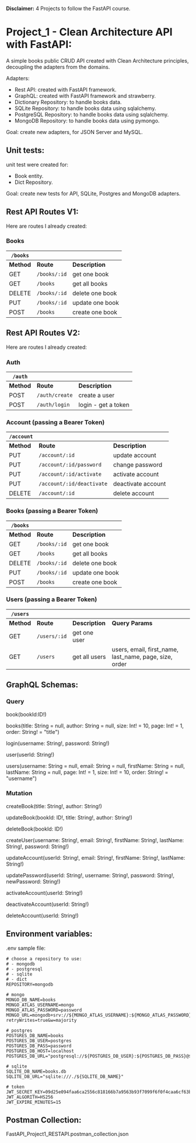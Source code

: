 **Disclaimer:** 4 Projects to follow the FastAPI course.


# Project_1 - Clean Architecture API with FastAPI:

A simple books public CRUD API created with Clean Architecture principles, decoupling the adapters from the domains.

Adapters:
- Rest API: created with FastAPI framework.
- GraphQL: created with FastAPI framework and strawberry.
- Dictionary Repository: to handle books data.
- SQLite Repository: to handle books data using sqlalchemy.
- PostgreSQL Repository: to handle books data using sqlalchemy.
- MongoDB Repository: to handle books data using pymongo.

Goal: create new adapters, for JSON Server and MySQL.

## Unit tests:

unit test were created for:
- Book entity.
- Dict Repository.

Goal: create new tests for API, SQLite, Postgres and MongoDB adapters.

## Rest API Routes V1:

Here are routes I already created:

### Books

|`/books`|||
|-|-|-|
|**Method**|**Route**|**Description**|
|GET|`/books/:id`|get one book|
|GET|`/books`|get all books|
|DELETE|`/books/:id`|delete one book|
|PUT|`/books/:id`|update one book|
|POST|`/books`|create one book|

## Rest API Routes V2:

Here are routes I already created:

### Auth

|`/auth`|||
|-|-|-|
|**Method**|**Route**|**Description**|
|POST|`/auth/create`|create a user|
|POST|`/auth/login`|login - get a token|

### Account (passing a Bearer Token)

|`/account`|||
|-|-|-|
|**Method**|**Route**|**Description**|
|PUT|`/account/:id`|update account|
|PUT|`/account/:id/password`|change password|
|PUT|`/account/:id/activate`|activate account|
|PUT|`/account/:id/deactivate`|deactivate account|
|DELETE|`/account/:id`|delete account|

### Books (passing a Bearer Token)

|`/books`|||
|-|-|-|
|**Method**|**Route**|**Description**|**Query Params**|
|GET|`/books/:id`|get one book|title, author, page, size, order|
|GET|`/books`|get all books||
|DELETE|`/books/:id`|delete one book||
|PUT|`/books/:id`|update one book||
|POST|`/books`|create one book||

### Users (passing a Bearer Token)

|`/users`||||
|-|-|-|-|
|**Method**|**Route**|**Description**|**Query Params**|
|GET|`/users/:id`|get one user||
|GET|`/users`|get all users|users, email, first_name, last_name, page, size, order|

## GraphQL Schemas:

### Query
book(bookId:ID!)

books(title: String = null, author: String = null, size: Int! = 10, page: Int! = 1, order: String! = "title")

login(username: String!, password: String!)

user(userId: String!)

users(username: String = null, email: String = null, firstName: String = null, lastName: String = null, page: Int! = 1, size: Int! = 10, order: String! = "username")


### Mutation
createBook(title: String!, author: String!)

updateBook(bookId: ID!, title: String!, author: String!)

deleteBook(bookId: ID!)

createUser(username: String!, email: String!, firstName: String!, lastName: String!, password: String!)

updateAccount(userId: String!, email: String!, firstName: String!, lastName: String!)

updatePassword(userId: String!, username: String!, password: String!, newPassword: String!)

activateAccount(userId: String!)

deactivateAccount(userId: String!)

deleteAccount(userId: String!)


## Environment variables:

.env sample file:

```
# choose a repository to use:
# - mongodb
# - postgresql
# - sqlite
# - dict
REPOSITORY=mongodb

# mongo
MONGO_DB_NAME=books
MONGO_ATLAS_USERNAME=mongo
MONGO_ATLAS_PASSWORD=password
MONGO_URL=mongodb+srv://${MONGO_ATLAS_USERNAME}:${MONGO_ATLAS_PASSWORD}@cluster0.dgilwiw.mongodb.net/?retryWrites=true&w=majority

# postgres
POSTGRES_DB_NAME=books
POSTGRES_DB_USER=postgres
POSTGRES_DB_PASS=password
POSTGRES_DB_HOST=localhost
POSTGRES_DB_URL="postgresql://${POSTGRES_DB_USER}:${POSTGRES_DB_PASS}@${POSTGRES_DB_HOST}/${POSTGRES_DB_NAME}"

# sqlite
SQLITE_DB_NAME=books.db
SQLITE_DB_URL="sqlite:///./${SQLITE_DB_NAME}"

# token
JWT_SECRET_KEY=09d25e094faa6ca2556c818166b7a9563b93f7099f6f0f4caa6cf63b88e8d3e7
JWT_ALGORITH=HS256
JWT_EXPIRE_MINUTES=15
```

## Postman Collection:
FastAPI_Project1_RESTAPI.postman_collection.json